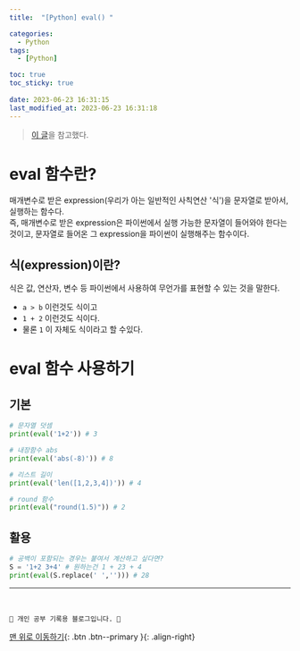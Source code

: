 ```yaml
---
title:  "[Python] eval() "

categories:
  - Python
tags:
  - [Python]

toc: true
toc_sticky: true
 
date: 2023-06-23 16:31:15
last_modified_at: 2023-06-23 16:31:18
---
```



> [이 글](https://dongdongfather.tistory.com/69)을 참고했다.

# eval 함수란?
매개변수로 받은 expression(우리가 아는 일반적인 사칙연산 '식')을 문자열로 받아서, 실행하는 함수다.<br>
즉, 매개변수로 받은 expression은 파이썬에서 실행 가능한 문자열이 들어와야 한다는것이고, 문자열로 들어온 그 expression을 파이썬이 실행해주는 함수이다.

## 식(expression)이란?
식은 값, 연산자, 변수 등 파이썬에서 사용하여 무언가를 표현할 수 있는 것을 말한다.

- `a > b` 이런것도 식이고
- `1 + 2` 이런것도 식이다.
- 물론 `1` 이 자체도 식이라고 할 수있다.

# eval 함수 사용하기

## 기본
```py
# 문자열 덧셈
print(eval('1+2')) # 3

# 내장함수 abs
print(eval('abs(-8)')) # 8

# 리스트 길이
print(eval('len([1,2,3,4])')) # 4

# round 함수
print(eval("round(1.5)")) # 2
```


## 활용
```py
# 공백이 포함되는 경우는 붙여서 계산하고 싶다면?
S = '1+2 3+4' # 원하는건 1 + 23 + 4
print(eval(S.replace(' ',''))) # 28
```






***
<br>

    💛 개인 공부 기록용 블로그입니다. 👻

[맨 위로 이동하기](#){: .btn .btn--primary }{: .align-right}